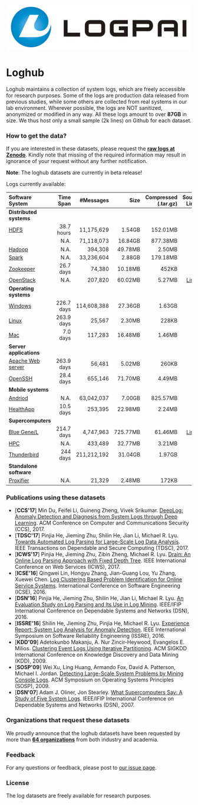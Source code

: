 <p align="center"> <a href="https://github.com/logpai"> <img src="https://github.com/logpai/logpai.github.io/blob/master/img/logpai_logo.jpg" width="500" height="125"/>  </a>
</p>

# Loghub
Loghub maintains a collection of system logs, which are freely accessible for research purposes. Some of the logs are production data released from previous studies, while some others are collected from real systems in our lab environment. Wherever possible, the logs are NOT sanitized, anonymized or modified in any way. All these logs amount to over **87GB** in size. We thus host only a small sample (2k lines) on Github for each dataset. 

### How to get the data? 
If you are interested in these datasets, please request the **[raw logs at Zenodo](https://doi.org/10.5281/zenodo.1144100)**. Kindly note that missing of the required information may result in ignorance of your request without any further notification.

**Note**: The loghub datasets are currently in beta release!

Logs currently available:

| Software System               | Time Span  |  #Messages  |   Size   | Compressed (.tar.gz) |               Source Link                |
| :---------------------------- | --------: | ---------: | ------: | ------------------: | :--------------------------------------: |
| **Distributed systems**       |            |             |          |                      |                                          |
| [HDFS](./HDFS)                | 38.7 hours | 11,175,629  |  1.54GB  |       152.01MB       |                                          |
|                               |    N.A.    | 71,118,073  | 16.84GB  |       877.38MB       |                                          |
| [Hadoop](./Hadoop)            |    N.A.    |   394,308   | 49.78MB  |        2.50MB        |                                          |
| [Spark](./Spark)              |    N.A.    | 33,236,604  |  2.88GB  |       179.18MB       |                                          |
| [Zookeeper](./Zookeeper)      | 26.7 days  |   74,380    | 10.18MB  |        452KB         |                                          |
| [OpenStack](./OpenStack)      |    N.A.    |   207,820   | 60.02MB  |        5.27MB        | [Link](http://www.cs.utah.edu/~mind/papers/deeplog_misc.html) |
| **Operating systems**         |            |             |          |                      |                                          |
| [Windows](./Windows)          | 226.7 days | 114,608,388 | 27.36GB  |        1.63GB        |                                          |
| [Linux](./Linux)              | 263.9 days |   25,567    |  2.30MB  |        228KB         |                                          |
| [Mac](./Mac)                  |  7.0 days  |   117,283   | 16.48MB  |        1.46MB        |                                          |
| **Server applications**       |            |             |          |                      |                                          |
| [Apache Web server](./Apache) | 263.9 days |   56,481    |  5.02MB  |        260KB         |                                          |
| [OpenSSH](./OpenSSH)          | 28.4 days  |   655,146   | 71.70MB  |        4.49MB        |                                          |
| **Mobile systems**            |            |             |          |                      |                                          |
| [Andriod](./Andriod)          |    N.A.    | 63,042,037  |  7.00GB  |       825.57MB       |                                          |
| [HealthApp](./HealthApp)      | 10.5 days  |   253,395   | 22.98MB  |        2.24MB        |                                          |
| **Supercomputers**            |            |             |          |                      |                                          |
| [Blue Gene/L](./BGL)          | 214.7 days |  4,747,963  | 725.77MB |       61.46MB        | [Link](https://www.usenix.org/cfdr-data) |
| [HPC](./HPC)                  |    N.A.    |   433,489   | 32.77MB  |        3.21MB        |                                          |
| [Thunderbird](./Thunderbird)  |  244 days  | 211,212,192 | 31.04GB  |        1.97GB        |                                          |
| **Standalone software**       |            |             |          |                      |                                          |
| [Proxifier](./Proxifier)      |    N.A.    |   21,329    |  2.48MB  |        172KB         |                                          |

 
### Publications using these datasets
+ [**CCS'17**] Min Du, Feifei Li, Guineng Zheng, Vivek Srikumar. [DeepLog: Anomaly Detection and Diagnosis from System Logs through Deep Learning](https://acmccs.github.io/papers/p1285-duA.pdf). ACM Conference on Computer and Communications Security (CCS), 2017.
+ [**TDSC'17**] Pinjia He, Jieming Zhu, Shilin He, Jian Li, Michael R. Lyu. [Towards Automated Log Parsing for Large-Scale Log Data Analysis](http://jiemingzhu.github.io/pub/pjhe_tdsc2017.pdf). IEEE Transactions on Dependable and Secure Computing (TDSC), 2017.
+ [**ICWS'17**] Pinjia He, Jieming Zhu, Zibin Zheng, Michael R. Lyu. [Drain: An Online Log Parsing Approach with Fixed Depth Tree](http://jiemingzhu.github.io/pub/pjhe_icws2017.pdf). IEEE International Conference on Web Services (ICWS), 2017.
+ [**ICSE'16**] Qingwei Lin, Hongyu Zhang, Jian-Guang Lou, Yu Zhang, Xuewei Chen. [Log Clustering Based Problem Identification for Online Service Systems](http://ieeexplore.ieee.org/document/7883294/). International Conference on Software Engineering (ICSE), 2016.
+ [**DSN'16**] Pinjia He, Jieming Zhu, Shilin He, Jian Li, Michael R. Lyu. [An Evaluation Study on Log Parsing and Its Use in Log Mining](http://jiemingzhu.github.io/pub/pjhe_dsn2016.pdf). IEEE/IFIP International Conference on Dependable Systems and Networks (DSN), 2016.
+ [**ISSRE'16**] Shilin He, Jieming Zhu, Pinjia He, Michael R. Lyu. [Experience Report: System Log Analysis for Anomaly Detection](http://jiemingzhu.github.io/pub/slhe_issre2016.pdf). IEEE International Symposium on Software Reliability Engineering (ISSRE), 2016.
+ [**KDD'09**] Adetokunbo Makanju, A. Nur Zincir-Heywood, Evangelos E. Milios. [Clustering Event Logs Using Iterative Partitioning](http://citeseerx.ist.psu.edu/viewdoc/download?doi=10.1.1.503.7668&rep=rep1&type=pdf). ACM SIGKDD International Conference on Knowledge Discovery and Data Mining (KDD), 2009.
+ [**SOSP'09**] Wei Xu, Ling Huang, Armando Fox, David A. Patterson, Michael I. Jordan. [Detecting Large-Scale System Problems by Mining Console Logs](https://www.sigops.org/sosp/sosp09/papers/xu-sosp09.pdf). ACM Symposium on Operating Systems Principles (SOSP), 2009. 
+ [**DSN'07**] Adam J. Oliner, Jon Stearley. [What Supercomputers Say: A Study of Five System Logs](http://ieeexplore.ieee.org/document/4273008/). IEEE/IFIP International Conference on Dependable Systems and Networks (DSN), 2007.


### Organizations that request these datasets
We proudly announce that the loghub datasets have been requested by more than [**64 organizations**](https://github.com/logpai/loghub/wiki/Loghub) from both industry and academia.


### Feedback
For any questions or feedback, please post to [our issue page](https://github.com/logpai/loghub/issues).

### License
The log datasets are freely available for research purposes. 



